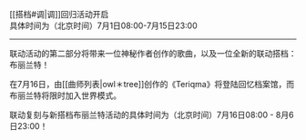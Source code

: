 [[搭档#调|调]]回归活动开启<br/>
具体时间为（北京时间）7月1日08:00-7月15日23:00

---

联动活动的第二部分将带来一位神秘作者创作的歌曲，以及一位全新的联动搭档：布丽兰特！

在7月16日，由[[曲师列表|owl＊tree]]创作的《Teriqma》将登陆回忆档案馆，而布丽兰特将限时加入世界模式。

联动复刻与新搭档布丽兰特活动的具体时间为（北京时间）7月16日08:00 - 8月6日23:00！
